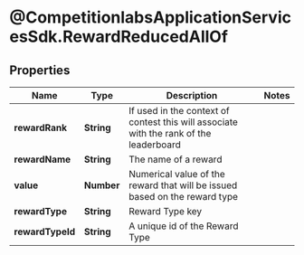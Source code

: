 # @CompetitionlabsApplicationServicesSdk.RewardReducedAllOf

## Properties

Name | Type | Description | Notes
------------ | ------------- | ------------- | -------------
**rewardRank** | **String** | If used in the context of contest this will associate with the rank of the leaderboard | 
**rewardName** | **String** | The name of a reward | 
**value** | **Number** | Numerical value of the reward that will be issued based on the reward type | 
**rewardType** | **String** | Reward Type key | 
**rewardTypeId** | **String** | A unique id of the Reward Type | 


